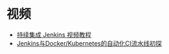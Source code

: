 



# 视频

 * [持续集成 Jenkins 视频教程](https://www.bilibili.com/video/av63839193/?spm_id_from=333.788.videocard.12)
 * [Jenkins与Docker/Kubernetes的自动化CI流水线初探](https://www.bilibili.com/video/av49787649/?spm_id_from=333.788.videocard.8)
